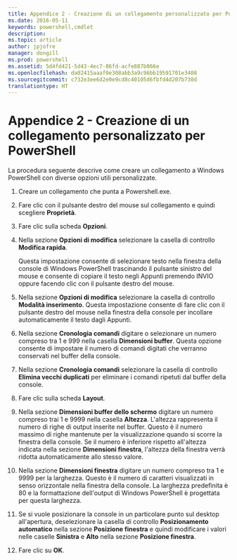 ```yaml
---
title: Appendice 2 - Creazione di un collegamento personalizzato per PowerShell
ms.date: 2016-05-11
keywords: powershell,cmdlet
description: 
ms.topic: article
author: jpjofre
manager: dongill
ms.prod: powershell
ms.assetid: 5d4fd421-5d43-4ec7-86fd-acfe887b066e
ms.openlocfilehash: da02415aaaf0e308abb3a9c96bb19591701e3408
ms.sourcegitcommit: c732e3ee6d2e0e9cd8c40105d6fbfd4d207b730d
translationtype: HT
---
```

# <a name="appendix-2---creating-a-custom-powershell-shortcut"></a>Appendice 2 - Creazione di un collegamento personalizzato per PowerShell
La procedura seguente descrive come creare un collegamento a Windows PowerShell con diverse opzioni utili personalizzate.

1.  Creare un collegamento che punta a Powershell.exe.

2.  Fare clic con il pulsante destro del mouse sul collegamento e quindi scegliere **Proprietà**.

3.  Fare clic sulla scheda **Opzioni**.

4.  Nella sezione **Opzioni di modifica** selezionare la casella di controllo **Modifica rapida**.

    Questa impostazione consente di selezionare testo nella finestra della console di Windows PowerShell trascinando il pulsante sinistro del mouse e consente di copiare il testo negli Appunti premendo INVIO oppure facendo clic con il pulsante destro del mouse.

5.  Nella sezione **Opzioni di modifica** selezionare la casella di controllo **Modalità inserimento**. Questa impostazione consente di fare clic con il pulsante destro del mouse nella finestra della console per incollare automaticamente il testo dagli Appunti.

6.  Nella sezione **Cronologia comandi** digitare o selezionare un numero compreso tra 1 e 999 nella casella **Dimensioni buffer**. Questa opzione consente di impostare il numero di comandi digitati che verranno conservati nel buffer della console.

7.  Nella sezione **Cronologia comandi** selezionare la casella di controllo **Elimina vecchi duplicati** per eliminare i comandi ripetuti dal buffer della console.

8.  Fare clic sulla scheda **Layout**.

9. Nella sezione **Dimensioni buffer dello schermo** digitare un numero compreso trai 1 e 9999 nella casella **Altezza**. L'altezza rappresenta il numero di righe di output inserite nel buffer. Questo è il numero massimo di righe mantenute per la visualizzazione quando si scorre la finestra della console. Se il numero è inferiore rispetto all'altezza indicata nella sezione **Dimensioni finestra**, l'altezza della finestra verrà ridotta automaticamente allo stesso valore.

10. Nella sezione **Dimensioni finestra** digitare un numero compreso tra 1 e 9999 per la larghezza. Questo è il numero di caratteri visualizzati in senso orizzontale nella finestra della console. La larghezza predefinita è 80 e la formattazione dell'output di Windows PowerShell è progettata per questa larghezza.

11. Se si vuole posizionare la console in un particolare punto sul desktop all'apertura, deselezionare la casella di controllo **Posizionamento automatico** nella sezione **Posizione finestra** e quindi modificare i valori nelle caselle **Sinistra** e **Alto** nella sezione **Posizione finestra**.

12. Fare clic su **OK**.

